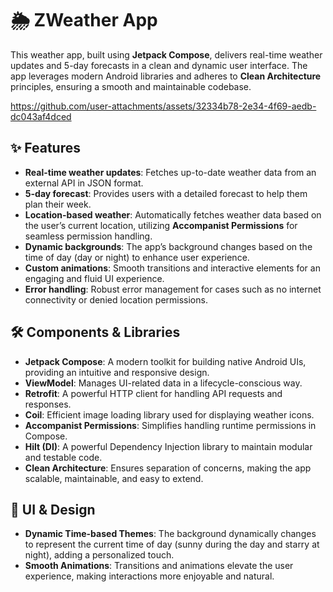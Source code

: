 # 🌦️ ZWeather App

This weather app, built using **Jetpack Compose**, delivers real-time weather updates and 5-day forecasts in a clean and dynamic user interface. The app leverages modern Android libraries and adheres to **Clean Architecture** principles, ensuring a smooth and maintainable codebase.



https://github.com/user-attachments/assets/32334b78-2e34-4f69-aedb-dc043af4dced


## ✨ Features

- **Real-time weather updates**: Fetches up-to-date weather data from an external API in JSON format.
- **5-day forecast**: Provides users with a detailed forecast to help them plan their week.
- **Location-based weather**: Automatically fetches weather data based on the user’s current location, utilizing **Accompanist Permissions** for seamless permission handling.
- **Dynamic backgrounds**: The app’s background changes based on the time of day (day or night) to enhance user experience.
- **Custom animations**: Smooth transitions and interactive elements for an engaging and fluid UI experience.
- **Error handling**: Robust error management for cases such as no internet connectivity or denied location permissions.

## 🛠️ Components & Libraries

- **Jetpack Compose**: A modern toolkit for building native Android UIs, providing an intuitive and responsive design.
- **ViewModel**: Manages UI-related data in a lifecycle-conscious way.
- **Retrofit**: A powerful HTTP client for handling API requests and responses.
- **Coil**: Efficient image loading library used for displaying weather icons.
- **Accompanist Permissions**: Simplifies handling runtime permissions in Compose.
- **Hilt (DI)**: A powerful Dependency Injection library to maintain modular and testable code.
- **Clean Architecture**: Ensures separation of concerns, making the app scalable, maintainable, and easy to extend.

## 🎨 UI & Design

- **Dynamic Time-based Themes**: The background dynamically changes to represent the current time of day (sunny during the day and starry at night), adding a personalized touch.
- **Smooth Animations**: Transitions and animations elevate the user experience, making interactions more enjoyable and natural.


